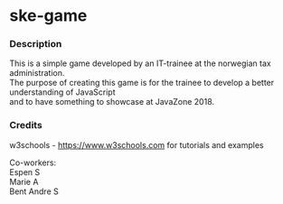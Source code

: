 # ske-game

### Description
This is a simple game developed by an IT-trainee at the norwegian tax administration.  
The purpose of creating this game is for the trainee to develop a better understanding of JavaScript  
and to have something to showcase at JavaZone 2018. 

### Credits
w3schools - https://www.w3schools.com for tutorials and examples  


Co-workers:  
Espen S  
Marie A  
Bent Andre S 
